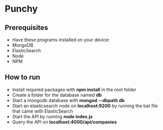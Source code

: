 # Punchy
## Prerequisites
  * Have these programs installed on your device:
  * MongoDB
  * ElasticSearch
  * Node
  * NPM
## How to run
  * Install required packages with **npm install** in the root folder
  * Create a folder for the database named **db**
  * Start a mongodb database with **mongod --dbpath db**  
  * Start an elasticsearch node on **localhost:9200** by running the bat file that came with ElasticSearch
  * Start the API by running **node index.js**
  * Query the API on **localhost:4000/api/companies**  
